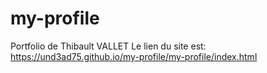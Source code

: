 # my-profile
Portfolio de Thibault VALLET
Le lien du site est: https://und3ad75.github.io/my-profile/my-profile/index.html
